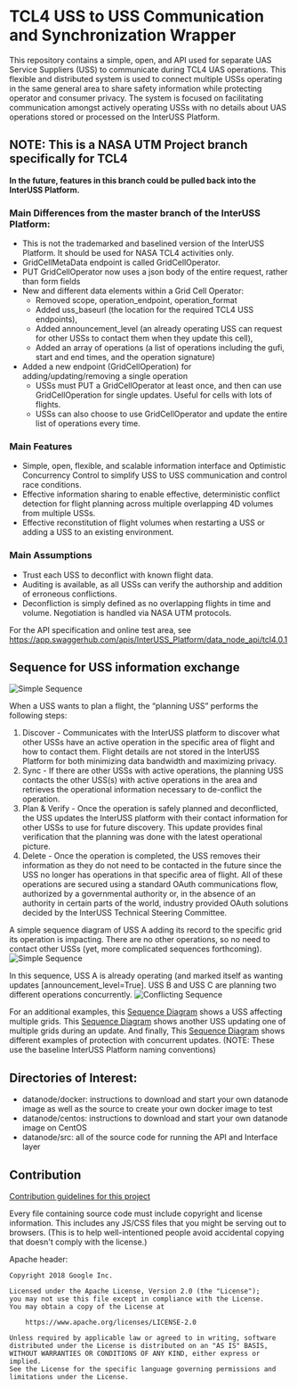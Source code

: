 # TCL4 USS to USS Communication and Synchronization Wrapper

This repository contains a simple, open, and API used for separate UAS Service
Suppliers (USS) to communicate during TCL4 UAS operations. This flexible and 
distributed system is used to connect multiple USSs operating in the same general 
area to share safety information while protecting operator and consumer privacy. 
The system is focused on facilitating communication amongst actively operating USSs 
with no details about UAS operations stored or processed on the InterUSS Platform.

## NOTE: This is a NASA UTM Project branch specifically for TCL4
**In the future, features in this branch could be pulled back into the InterUSS Platform.**

### Main Differences from the master branch of the InterUSS Platform:

*   This is not the trademarked and baselined version of the InterUSS Platform. It should be used for NASA TCL4 activities only.
*   GridCellMetaData endpoint is called GridCellOperator.
*   PUT GridCellOperator now uses a json body of the entire request, rather than form fields
*   New and different data elements within a Grid Cell Operator:
    * Removed scope, operation_endpoint, operation_format
    * Added uss_baseurl (the location for the required TCL4 USS endpoints),
    * Added announcement_level (an already operating USS can request for other USSs to contact
      them when they update this cell),
    * Added an array of operations (a list of operations including the gufi, start and end times,
      and the operation signature)
*   Added a new endpoint (GridCellOperation) for adding/updating/removing a single operation
    * USSs must PUT a GridCellOperator at least once, and then can use GridCellOperation for single
      updates. Useful for cells with lots of flights.
    * USSs can also choose to use GridCellOperator and update the entire list of operations
      every time.


### Main Features

*   Simple, open, flexible, and scalable information interface and Optimistic
    Concurrency Control to simplify USS to USS communication and control race
    conditions.
*   Effective information sharing to enable effective, deterministic conflict
    detection for flight planning across multiple overlapping 4D volumes from
    multiple USSs.
*   Effective reconstitution of flight volumes when restarting a USS or adding a
    USS to an existing environment.

### Main Assumptions

*   Trust each USS to deconflict with known flight data.
*   Auditing is available, as all USSs can verify the authorship and addition of
    erroneous conflictions.
*   Deconfliction is simply defined as no overlapping flights in time and
    volume. Negotiation is handled via NASA UTM protocols.

For the API specification and online test area, see
https://app.swaggerhub.com/apis/InterUSS_Platform/data_node_api/tcl4.0.1

## Sequence for USS information exchange

![Simple Sequence](assets/USS0.png)

When a USS wants to plan a flight, the “planning USS” performs the following steps:

1.  Discover - Communicates with the InterUSS platform to discover what other
    USSs have an active operation in the specific area of flight and how to
    contact them. Flight details are not stored in the InterUSS Platform for
    both minimizing data bandwidth and maximizing privacy.
2.  Sync - If there are other USSs with active operations, the planning USS
    contacts the other USS(s) with active operations in the area and retrieves
    the operational information necessary to de-conflict the operation.
3.  Plan & Verify - Once the operation is safely planned and deconflicted, the
    USS updates the InterUSS platform with their contact information for other
    USSs to use for future discovery. This update provides final verification
    that the planning was done with the latest operational picture.
4.  Delete - Once the operation is completed, the USS removes their information
    as they do not need to be contacted in the future since the USS no longer
    has operations in that specific area of flight. All of these operations are
    secured using a standard OAuth communications flow, authorized by a
    governmental authority or, in the absence of an authority in certain parts
    of the world, industry provided OAuth solutions decided by the InterUSS
    Technical Steering Committee.

A simple sequence diagram of USS A adding its record to the specific grid its operation is impacting. There are no other operations, so no need to contact other USSs (yet, more complicated sequences forthcoming). 
![Simple Sequence](assets/USS1.png)

In this sequence, USS A is already operating (and marked itself as wanting updates [announcement_level=True]. USS B and USS C are planning two different operations concurrently.
![Conflicting Sequence](assets/USS2.png)

For an additional examples, this [Sequence Diagram](assets/USS3.png) shows a USS affecting multiple grids.
This [Sequence Diagram](assets/USS4.png) shows another USS updating one of
multiple grids during an update. And finally, This
[Sequence Diagram](assets/USS5.png) shows different examples of protection with
concurrent updates. (NOTE: These use the baseline InterUSS Platform naming conventions)

## Directories of Interest:

*   datanode/docker: instructions to download and start your own datanode image
    as well as the source to create your own docker image to test
*   datanode/centos: instructions to download and start your own datanode image
    on CentOS
*   datanode/src: all of the source code for running the API and Interface layer

## Contribution

[Contribution guidelines for this project](CONTRIBUTING.md)

Every file containing source code must include copyright and license
information. This includes any JS/CSS files that you might be serving out to
browsers. (This is to help well-intentioned people avoid accidental copying that
doesn't comply with the license.)

Apache header:

    Copyright 2018 Google Inc.

    Licensed under the Apache License, Version 2.0 (the "License");
    you may not use this file except in compliance with the License.
    You may obtain a copy of the License at

        https://www.apache.org/licenses/LICENSE-2.0

    Unless required by applicable law or agreed to in writing, software
    distributed under the License is distributed on an "AS IS" BASIS,
    WITHOUT WARRANTIES OR CONDITIONS OF ANY KIND, either express or implied.
    See the License for the specific language governing permissions and
    limitations under the License.
